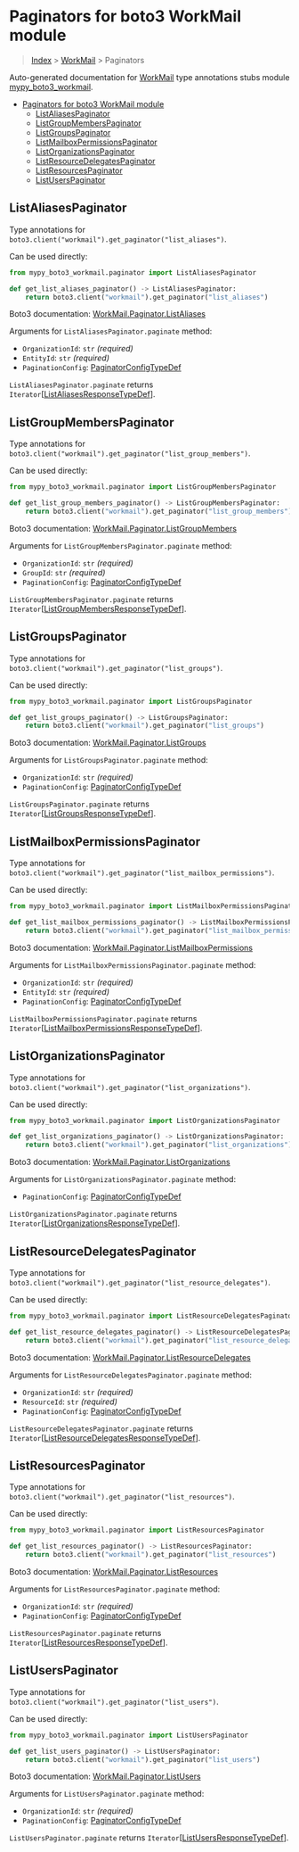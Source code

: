# Paginators for boto3 WorkMail module

> [Index](..) > [WorkMail](.) > Paginators

Auto-generated documentation for
[WorkMail](https://boto3.amazonaws.com/v1/documentation/api/1.17.76/reference/services/workmail.html#WorkMail)
type annotations stubs module
[mypy_boto3_workmail](https://pypi.org/project/mypy-boto3-workmail/).

- [Paginators for boto3 WorkMail module](#paginators-for-boto3-workmail-module)
  - [ListAliasesPaginator](#listaliasespaginator)
  - [ListGroupMembersPaginator](#listgroupmemberspaginator)
  - [ListGroupsPaginator](#listgroupspaginator)
  - [ListMailboxPermissionsPaginator](#listmailboxpermissionspaginator)
  - [ListOrganizationsPaginator](#listorganizationspaginator)
  - [ListResourceDelegatesPaginator](#listresourcedelegatespaginator)
  - [ListResourcesPaginator](#listresourcespaginator)
  - [ListUsersPaginator](#listuserspaginator)

## ListAliasesPaginator

Type annotations for `boto3.client("workmail").get_paginator("list_aliases")`.

Can be used directly:

```python
from mypy_boto3_workmail.paginator import ListAliasesPaginator

def get_list_aliases_paginator() -> ListAliasesPaginator:
    return boto3.client("workmail").get_paginator("list_aliases")
```

Boto3 documentation:
[WorkMail.Paginator.ListAliases](https://boto3.amazonaws.com/v1/documentation/api/1.17.76/reference/services/workmail.html#WorkMail.Paginator.ListAliases)

Arguments for `ListAliasesPaginator.paginate` method:

- `OrganizationId`: `str` *(required)*
- `EntityId`: `str` *(required)*
- `PaginationConfig`:
  [PaginatorConfigTypeDef](./type_defs.md#paginatorconfigtypedef)

`ListAliasesPaginator.paginate` returns
`Iterator`\[[ListAliasesResponseTypeDef](./type_defs.md#listaliasesresponsetypedef)\].

## ListGroupMembersPaginator

Type annotations for
`boto3.client("workmail").get_paginator("list_group_members")`.

Can be used directly:

```python
from mypy_boto3_workmail.paginator import ListGroupMembersPaginator

def get_list_group_members_paginator() -> ListGroupMembersPaginator:
    return boto3.client("workmail").get_paginator("list_group_members")
```

Boto3 documentation:
[WorkMail.Paginator.ListGroupMembers](https://boto3.amazonaws.com/v1/documentation/api/1.17.76/reference/services/workmail.html#WorkMail.Paginator.ListGroupMembers)

Arguments for `ListGroupMembersPaginator.paginate` method:

- `OrganizationId`: `str` *(required)*
- `GroupId`: `str` *(required)*
- `PaginationConfig`:
  [PaginatorConfigTypeDef](./type_defs.md#paginatorconfigtypedef)

`ListGroupMembersPaginator.paginate` returns
`Iterator`\[[ListGroupMembersResponseTypeDef](./type_defs.md#listgroupmembersresponsetypedef)\].

## ListGroupsPaginator

Type annotations for `boto3.client("workmail").get_paginator("list_groups")`.

Can be used directly:

```python
from mypy_boto3_workmail.paginator import ListGroupsPaginator

def get_list_groups_paginator() -> ListGroupsPaginator:
    return boto3.client("workmail").get_paginator("list_groups")
```

Boto3 documentation:
[WorkMail.Paginator.ListGroups](https://boto3.amazonaws.com/v1/documentation/api/1.17.76/reference/services/workmail.html#WorkMail.Paginator.ListGroups)

Arguments for `ListGroupsPaginator.paginate` method:

- `OrganizationId`: `str` *(required)*
- `PaginationConfig`:
  [PaginatorConfigTypeDef](./type_defs.md#paginatorconfigtypedef)

`ListGroupsPaginator.paginate` returns
`Iterator`\[[ListGroupsResponseTypeDef](./type_defs.md#listgroupsresponsetypedef)\].

## ListMailboxPermissionsPaginator

Type annotations for
`boto3.client("workmail").get_paginator("list_mailbox_permissions")`.

Can be used directly:

```python
from mypy_boto3_workmail.paginator import ListMailboxPermissionsPaginator

def get_list_mailbox_permissions_paginator() -> ListMailboxPermissionsPaginator:
    return boto3.client("workmail").get_paginator("list_mailbox_permissions")
```

Boto3 documentation:
[WorkMail.Paginator.ListMailboxPermissions](https://boto3.amazonaws.com/v1/documentation/api/1.17.76/reference/services/workmail.html#WorkMail.Paginator.ListMailboxPermissions)

Arguments for `ListMailboxPermissionsPaginator.paginate` method:

- `OrganizationId`: `str` *(required)*
- `EntityId`: `str` *(required)*
- `PaginationConfig`:
  [PaginatorConfigTypeDef](./type_defs.md#paginatorconfigtypedef)

`ListMailboxPermissionsPaginator.paginate` returns
`Iterator`\[[ListMailboxPermissionsResponseTypeDef](./type_defs.md#listmailboxpermissionsresponsetypedef)\].

## ListOrganizationsPaginator

Type annotations for
`boto3.client("workmail").get_paginator("list_organizations")`.

Can be used directly:

```python
from mypy_boto3_workmail.paginator import ListOrganizationsPaginator

def get_list_organizations_paginator() -> ListOrganizationsPaginator:
    return boto3.client("workmail").get_paginator("list_organizations")
```

Boto3 documentation:
[WorkMail.Paginator.ListOrganizations](https://boto3.amazonaws.com/v1/documentation/api/1.17.76/reference/services/workmail.html#WorkMail.Paginator.ListOrganizations)

Arguments for `ListOrganizationsPaginator.paginate` method:

- `PaginationConfig`:
  [PaginatorConfigTypeDef](./type_defs.md#paginatorconfigtypedef)

`ListOrganizationsPaginator.paginate` returns
`Iterator`\[[ListOrganizationsResponseTypeDef](./type_defs.md#listorganizationsresponsetypedef)\].

## ListResourceDelegatesPaginator

Type annotations for
`boto3.client("workmail").get_paginator("list_resource_delegates")`.

Can be used directly:

```python
from mypy_boto3_workmail.paginator import ListResourceDelegatesPaginator

def get_list_resource_delegates_paginator() -> ListResourceDelegatesPaginator:
    return boto3.client("workmail").get_paginator("list_resource_delegates")
```

Boto3 documentation:
[WorkMail.Paginator.ListResourceDelegates](https://boto3.amazonaws.com/v1/documentation/api/1.17.76/reference/services/workmail.html#WorkMail.Paginator.ListResourceDelegates)

Arguments for `ListResourceDelegatesPaginator.paginate` method:

- `OrganizationId`: `str` *(required)*
- `ResourceId`: `str` *(required)*
- `PaginationConfig`:
  [PaginatorConfigTypeDef](./type_defs.md#paginatorconfigtypedef)

`ListResourceDelegatesPaginator.paginate` returns
`Iterator`\[[ListResourceDelegatesResponseTypeDef](./type_defs.md#listresourcedelegatesresponsetypedef)\].

## ListResourcesPaginator

Type annotations for
`boto3.client("workmail").get_paginator("list_resources")`.

Can be used directly:

```python
from mypy_boto3_workmail.paginator import ListResourcesPaginator

def get_list_resources_paginator() -> ListResourcesPaginator:
    return boto3.client("workmail").get_paginator("list_resources")
```

Boto3 documentation:
[WorkMail.Paginator.ListResources](https://boto3.amazonaws.com/v1/documentation/api/1.17.76/reference/services/workmail.html#WorkMail.Paginator.ListResources)

Arguments for `ListResourcesPaginator.paginate` method:

- `OrganizationId`: `str` *(required)*
- `PaginationConfig`:
  [PaginatorConfigTypeDef](./type_defs.md#paginatorconfigtypedef)

`ListResourcesPaginator.paginate` returns
`Iterator`\[[ListResourcesResponseTypeDef](./type_defs.md#listresourcesresponsetypedef)\].

## ListUsersPaginator

Type annotations for `boto3.client("workmail").get_paginator("list_users")`.

Can be used directly:

```python
from mypy_boto3_workmail.paginator import ListUsersPaginator

def get_list_users_paginator() -> ListUsersPaginator:
    return boto3.client("workmail").get_paginator("list_users")
```

Boto3 documentation:
[WorkMail.Paginator.ListUsers](https://boto3.amazonaws.com/v1/documentation/api/1.17.76/reference/services/workmail.html#WorkMail.Paginator.ListUsers)

Arguments for `ListUsersPaginator.paginate` method:

- `OrganizationId`: `str` *(required)*
- `PaginationConfig`:
  [PaginatorConfigTypeDef](./type_defs.md#paginatorconfigtypedef)

`ListUsersPaginator.paginate` returns
`Iterator`\[[ListUsersResponseTypeDef](./type_defs.md#listusersresponsetypedef)\].

